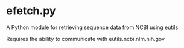 # efetch.py
A Python module for retrieving sequence data from NCBI using eutils

Requires the ability to communicate with eutils.ncbi.nlm.nih.gov
